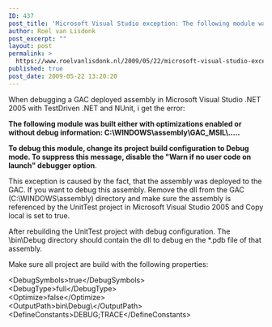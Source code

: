 ```yaml
---
ID: 437
post_title: 'Microsoft Visual Studio exception: The following module was built either with optimizations enabled or without debug information'
author: Roel van Lisdonk
post_excerpt: ""
layout: post
permalink: >
  https://www.roelvanlisdonk.nl/2009/05/22/microsoft-visual-studio-exception-the-following-module-was-built-either-with-optimizations-enabled-or-without-debug-information/
published: true
post_date: 2009-05-22 13:20:20
---
```

<p>When debugging a GAC deployed assembly in Microsoft Visual Studio .NET 2005 with TestDriven .NET and NUnit, i get the error:</p>  <p><strong>The following module was built either with optimizations enabled or without debug information: C:\WINDOWS\assembly\GAC_MSIL\.....</strong></p>  <p><strong>To debug this module, change its project build configuration to Debug mode. To suppress this message, disable the &quot;Warn if no user code on launch&quot; debugger option</strong>.</p>  <p>This exception is caused by the fact, that the assembly was deployed to the GAC. If you want to debug this assembly. Remove the dll from the GAC (C:\WINDOWS\assembly) directory and make sure the assembly is referenced by the UnitTest project in Microsoft Visual Studio 2005 and Copy local is set to true.</p>  <p>After rebuilding the UnitTest project with debug configuration. The \bin\Debug directory should contain the dll to debug en the *.pdb file of that assembly.</p>  <p>Make sure all project are build with the following properties:</p>  <p>&lt;DebugSymbols&gt;true&lt;/DebugSymbols&gt;    <br />&lt;DebugType&gt;full&lt;/DebugType&gt;     <br />&lt;Optimize&gt;false&lt;/Optimize&gt;     <br />&lt;OutputPath&gt;bin\Debug\&lt;/OutputPath&gt;     <br />&lt;DefineConstants&gt;DEBUG;TRACE&lt;/DefineConstants&gt;</p>
